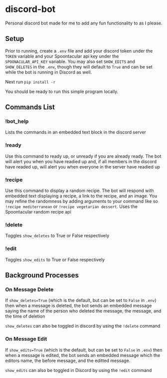 # discord-bot

Personal discord bot made for me to add any fun functionality to as I please.

## Setup

Prior to running, create a `.env` file and add your discord token under the `TOKEN` variable and your Spoontacular api key under the `SPOONACULAR_API_KEY` variable. You may also set `SHOW_EDITS` and `SHOW_DELETES` in the `.env`, though they will default to `True` and can be set while the bot is running in Discord as well.

Next run `pip install -r`

You should be ready to run this simple program locally.

## Commands List

### !bot_help

Lists the commands in an embedded text block in the discord server

### !ready

Use this command to ready up, or unready if you are already ready. The bot will alert you when you have readied up and, if all members in the discord have readed up, will alert you when everyone in the server have readied up

### !recipe

Use this command to display a random recipe. The bot will respond with embedded text displaying a recipe, a link to the recipe, and an image. You may refine the randomness by adding arguments to your command like so `!recipe mediterranean` or `!recipe vegetarian dessert`. Uses the Spoontacular random recipe api

### !delete

Toggles `show_deletes` to True or False respectively

### !edit

Toggles `show_edits` to True or False respectively

## Background Processes

### On Message Delete

If `show_deletes=True` (which is the default, but can be set to `False` in `.env`) then when a message is deleted, the bot sends an embedded message saying the name of the person who deleted the message, the message, and the time of deletion

`show_deletes` can also be toggled in discord by using the `!delete` command

### On Message Edit

If `show_edits=True` (which is the default, but can be set to `False` in `.env`) then when a message is edited, the bot sends an embedded message which the editors name, the before message, and the editted message.

`show_edits` can also be toggled in Discord by using the `!edit` command
